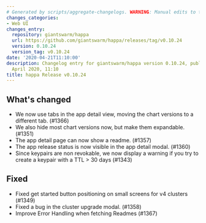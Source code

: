 ```yaml
---
# Generated by scripts/aggregate-changelogs. WARNING: Manual edits to this files will be overwritten.
changes_categories:
- Web UI
changes_entry:
  repository: giantswarm/happa
  url: https://github.com/giantswarm/happa/releases/tag/v0.10.24
  version: 0.10.24
  version_tag: v0.10.24
date: '2020-04-21T11:10:00'
description: Changelog entry for giantswarm/happa version 0.10.24, published on 21
  April 2020, 11:10
title: happa Release v0.10.24
---
```


## What's changed

- We now use tabs in the app detail view, moving the chart versions to a different tab. (#1366)
- We also hide most chart versions now, but make them expandable. (#1351)
- The app detail page can now show a readme. (#1357)
- The app release status is now visible in the app detail modal. (#1360)
- Since keypairs are non revokable, we now display a warning if you try to create a keypair with a TTL > 30 days (#1343)

## Fixed

- Fixed get started button positioning on small screens for v4 clusters (#1349)
- Fixed a bug in the cluster upgrade modal. (#1358)
- Improve Error Handling when fetching Readmes (#1367)


